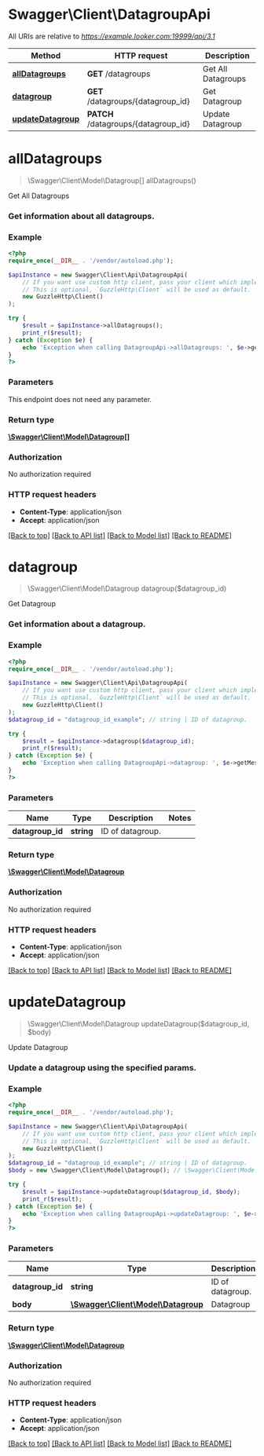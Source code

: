 # Swagger\Client\DatagroupApi

All URIs are relative to *https://example.looker.com:19999/api/3.1*

Method | HTTP request | Description
------------- | ------------- | -------------
[**allDatagroups**](DatagroupApi.md#allDatagroups) | **GET** /datagroups | Get All Datagroups
[**datagroup**](DatagroupApi.md#datagroup) | **GET** /datagroups/{datagroup_id} | Get Datagroup
[**updateDatagroup**](DatagroupApi.md#updateDatagroup) | **PATCH** /datagroups/{datagroup_id} | Update Datagroup


# **allDatagroups**
> \Swagger\Client\Model\Datagroup[] allDatagroups()

Get All Datagroups

### Get information about all datagroups.

### Example
```php
<?php
require_once(__DIR__ . '/vendor/autoload.php');

$apiInstance = new Swagger\Client\Api\DatagroupApi(
    // If you want use custom http client, pass your client which implements `GuzzleHttp\ClientInterface`.
    // This is optional, `GuzzleHttp\Client` will be used as default.
    new GuzzleHttp\Client()
);

try {
    $result = $apiInstance->allDatagroups();
    print_r($result);
} catch (Exception $e) {
    echo 'Exception when calling DatagroupApi->allDatagroups: ', $e->getMessage(), PHP_EOL;
}
?>
```

### Parameters
This endpoint does not need any parameter.

### Return type

[**\Swagger\Client\Model\Datagroup[]**](../Model/Datagroup.md)

### Authorization

No authorization required

### HTTP request headers

 - **Content-Type**: application/json
 - **Accept**: application/json

[[Back to top]](#) [[Back to API list]](../../README.md#documentation-for-api-endpoints) [[Back to Model list]](../../README.md#documentation-for-models) [[Back to README]](../../README.md)

# **datagroup**
> \Swagger\Client\Model\Datagroup datagroup($datagroup_id)

Get Datagroup

### Get information about a datagroup.

### Example
```php
<?php
require_once(__DIR__ . '/vendor/autoload.php');

$apiInstance = new Swagger\Client\Api\DatagroupApi(
    // If you want use custom http client, pass your client which implements `GuzzleHttp\ClientInterface`.
    // This is optional, `GuzzleHttp\Client` will be used as default.
    new GuzzleHttp\Client()
);
$datagroup_id = "datagroup_id_example"; // string | ID of datagroup.

try {
    $result = $apiInstance->datagroup($datagroup_id);
    print_r($result);
} catch (Exception $e) {
    echo 'Exception when calling DatagroupApi->datagroup: ', $e->getMessage(), PHP_EOL;
}
?>
```

### Parameters

Name | Type | Description  | Notes
------------- | ------------- | ------------- | -------------
 **datagroup_id** | **string**| ID of datagroup. |

### Return type

[**\Swagger\Client\Model\Datagroup**](../Model/Datagroup.md)

### Authorization

No authorization required

### HTTP request headers

 - **Content-Type**: application/json
 - **Accept**: application/json

[[Back to top]](#) [[Back to API list]](../../README.md#documentation-for-api-endpoints) [[Back to Model list]](../../README.md#documentation-for-models) [[Back to README]](../../README.md)

# **updateDatagroup**
> \Swagger\Client\Model\Datagroup updateDatagroup($datagroup_id, $body)

Update Datagroup

### Update a datagroup using the specified params.

### Example
```php
<?php
require_once(__DIR__ . '/vendor/autoload.php');

$apiInstance = new Swagger\Client\Api\DatagroupApi(
    // If you want use custom http client, pass your client which implements `GuzzleHttp\ClientInterface`.
    // This is optional, `GuzzleHttp\Client` will be used as default.
    new GuzzleHttp\Client()
);
$datagroup_id = "datagroup_id_example"; // string | ID of datagroup.
$body = new \Swagger\Client\Model\Datagroup(); // \Swagger\Client\Model\Datagroup | Datagroup

try {
    $result = $apiInstance->updateDatagroup($datagroup_id, $body);
    print_r($result);
} catch (Exception $e) {
    echo 'Exception when calling DatagroupApi->updateDatagroup: ', $e->getMessage(), PHP_EOL;
}
?>
```

### Parameters

Name | Type | Description  | Notes
------------- | ------------- | ------------- | -------------
 **datagroup_id** | **string**| ID of datagroup. |
 **body** | [**\Swagger\Client\Model\Datagroup**](../Model/Datagroup.md)| Datagroup |

### Return type

[**\Swagger\Client\Model\Datagroup**](../Model/Datagroup.md)

### Authorization

No authorization required

### HTTP request headers

 - **Content-Type**: application/json
 - **Accept**: application/json

[[Back to top]](#) [[Back to API list]](../../README.md#documentation-for-api-endpoints) [[Back to Model list]](../../README.md#documentation-for-models) [[Back to README]](../../README.md)

